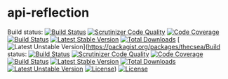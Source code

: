 # api-reflection
Build status: [![Build Status](https://travis-ci.org/thecsea/api-reflection.svg?branch=master)](https://travis-ci.org/thecsea/api-reflection) [![Scrutinizer Code Quality](https://scrutinizer-ci.com/g/thecsea/api-reflection/badges/quality-score.png?b=master)](https://scrutinizer-ci.com/g/thecsea/api-reflection/?branch=master) [![Code Coverage](https://scrutinizer-ci.com/g/thecsea/api-reflection/badges/coverage.png?b=master)](https://scrutinizer-ci.com/g/thecsea/api-reflection/?branch=master) [![Build Status](https://scrutinizer-ci.com/g/thecsea/api-reflection/badges/build.png?b=master)](https://scrutinizer-ci.com/g/thecsea/api-reflection/build-status/master) [![Latest Stable Version](https://poser.pugx.org/thecsea/api-reflection/v/stable)](https://packagist.org/packages/thecsea/api-reflection) [![Total Downloads](https://poser.pugx.org/thecsea/api-reflection/downloads)](https://packagist.org/packages/thecsea/api-reflection) [![Latest Unstable Version](https://poser.pugx.org/thecsea/api-reflection/v/unstable)](https://packagist.org/packages/thecsea/Build status: [![Build Status](https://travis-ci.org/thecsea/api-reflection.svg?branch=master)](https://travis-ci.org/thecsea/api-reflection) [![Scrutinizer Code Quality](https://scrutinizer-ci.com/g/thecsea/api-reflection/badges/quality-score.png?b=master)](https://scrutinizer-ci.com/g/thecsea/api-reflection/?branch=master) [![Code Coverage](https://scrutinizer-ci.com/g/thecsea/api-reflection/badges/coverage.png?b=master)](https://scrutinizer-ci.com/g/thecsea/api-reflection/?branch=master) [![Build Status](https://scrutinizer-ci.com/g/thecsea/api-reflection/badges/build.png?b=master)](https://scrutinizer-ci.com/g/thecsea/api-reflection/build-status/master) [![Latest Stable Version](https://poser.pugx.org/thecsea/api-reflection/v/stable)](https://packagist.org/packages/thecsea/api-reflection) [![Total Downloads](https://poser.pugx.org/thecsea/api-reflection/downloads)](https://packagist.org/packages/thecsea/api-reflection) [![Latest Unstable Version](https://poser.pugx.org/thecsea/api-reflection/v/unstable)](https://packagist.org/packages/thecsea/api-reflection) [![License](https://poser.pugx.org/thecsea/api-reflection/license)](https://packagist.org/packages/thecsea/api-reflection)) [![License](https://poser.pugx.org/thecsea/api-reflection/license)](https://packagist.org/packages/thecsea/api-reflection)